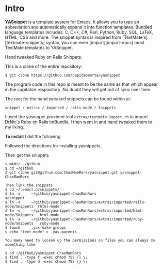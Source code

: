 # Intro

**YASnippet** is a template system for Emacs. It allows you to type an
abbreviation and automatically expand it into function
templates. Bundled language templates includes: C, C++, C#, Perl,
Python, Ruby, SQL, LaTeX, HTML, CSS and more. The snippet syntax is inspired from
[TextMate's][textmate-snippets] syntax, you can even
[import][import-docs] most TextMate templates to YASnippet.


Hand tweaked Ruby on Rails Snippets.

This is a clone of the entire repository:

    $ git clone https://github.com/capitaomorte/yasnippet

The program code in this repo is meant to be the same as that which appear in the capitalize respository.  No doubt they will get out of sync over time.

The root for the hand tweaked snippets can be found within at:

    snippet / extras / imported / rails-mode / Snippets 

I used the yasnippet provided tool `extras/textmate-import.rb` to import DrNic's Ruby on Rails tmBundle.
I then went in and hand tweaked them to my liking.   

**To install** I did the following:

Followed the directions for installing yasnippets.

Then get the snippets

    $ mkdir ~/github
    $ cd ~/github
    $ git clone git@github.com:ChasManRors/yasnippet.git yasnippet-ChasManRors

    Then link the snippets
    $ cd ~/.emacs.d/snippets/
    $ ln -s     ~/github/yasnippet-ChasManRors                                      yasnippet
    $ ln -s     ~/github/yasnippet-ChasManRors/extras/imported/rails-mode/Snippets  rhtml-mode
    $ ln -s     ~/github/yasnippet-ChasManRors/extras/imported/html-mode/Snippets   html-mode
    $ ln -s     ~/github/yasnippet-ChasManRors/extras/imported/ruby-mode/Snippets   ruby-mode
    $ touch     .yas-make-groups
    $ echo "text-mode" > .yas-parents

    You many need to loosen up the permissions on files you can always do something like

    $ cd ~/github/yasnippet-ChasManRors
    $ find . -type f -exec chmod 755 {} \;
    $ find . -type d -exec chmod 755 {} \;

